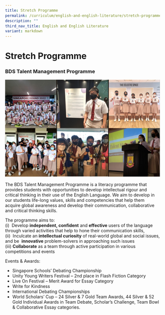 ```yaml
---
title: Stretch Programme
permalink: /curriculum/english-and-english-literature/stretch-programme/
description: ""
third_nav_title: English and English Literature
variant: markdown
---
```

Stretch Programme
=================


### BDS Talent Management Programme


![](/images/Eng1.jpg)


The BDS Talent Management Programme is a literacy programme that provides students with opportunities to develop intellectual rigour and critical thinking in their use of the English Language. We aim to develop&nbsp;in our students life-long values, skills and competencies that help them acquire global awareness and develop their communication, collaborative and critical thinking skills.  

The programme aims to:&nbsp;<br>
(i)&nbsp;&nbsp;Develop&nbsp;<b>independent, confident</b>&nbsp;and&nbsp;<b>effective</b>&nbsp;users of the language through varied activities that help to hone their communication skills, <br>
(ii)&nbsp;&nbsp;Inculcate an&nbsp;<b>intellectual curiosity</b>&nbsp;of real-world global and social issues, and be &nbsp;<b>innovative</b>&nbsp;problem-solvers in approaching such issues <br>
(iii)&nbsp;<b>Collaborate</b>&nbsp;as a team through active participation in various competitions and events

Events &amp; Awards: 
*   Singapore Schools’ Debating Championship
*   Unity Young Writers Festival – 2nd place in Flash Fiction Category
*   Live On Festival – Merit Award for Essay Category
*   Write for Kindness
*   International Debating Championships
*   World Scholars’ Cup – 24 Silver &amp; 7 Gold Team Awards, 44 Silver &amp; 52 Gold Individual Awards in Team Debate, Scholar’s Challenge, Team Bowl &amp; Collaborative Essay categories.